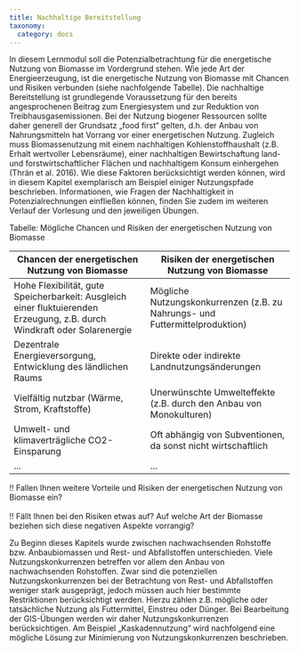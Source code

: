 ```yaml
---
title: Nachhaltige Bereitstellung
taxonomy: 
  category: docs
---
```


In diesem Lernmodul soll die Potenzialbetrachtung für die energetische Nutzung von Biomasse im Vordergrund stehen. Wie jede Art der Energieerzeugung, ist die energetische Nutzung von Biomasse mit Chancen und Risiken verbunden (siehe nachfolgende Tabelle). Die nachhaltige Bereitstellung ist grundlegende Voraussetzung für den bereits angesprochenen Beitrag zum Energiesystem und zur Reduktion von Treibhausgasemissionen. Bei der Nutzung biogener Ressourcen sollte daher generell der Grundsatz „food first“ gelten, d.h. der Anbau von Nahrungsmitteln hat Vorrang vor einer energetischen Nutzung. Zugleich muss Biomassenutzung mit einem nachhaltigen Kohlenstoffhaushalt (z.B. Erhalt wertvoller Lebensräume), einer nachhaltigen Bewirtschaftung land- und forstwirtschaftlicher Flächen und nachhaltigem Konsum einhergehen (Thrän et al. 2016). Wie diese Faktoren berücksichtigt werden können, wird in diesem Kapitel exemplarisch am Beispiel einiger Nutzungspfade beschrieben. Informationen, wie Fragen der Nachhaltigkeit in Potenzialrechnungen einfließen können, finden Sie zudem im weiteren Verlauf der Vorlesung und den jeweiligen Übungen.

Tabelle: Mögliche Chancen und Risiken der energetischen Nutzung von Biomasse 
  
| Chancen der energetischen Nutzung von Biomasse | Risiken der energetischen Nutzung von Biomasse |
|-|-|
| Hohe Flexibilität, gute Speicherbarkeit: Ausgleich einer fluktuierenden Erzeugung, z.B. durch Windkraft oder Solarenergie | Mögliche Nutzungskonkurrenzen (z.B. zu Nahrungs- und Futtermittelproduktion)|
| Dezentrale Energieversorgung, Entwicklung des ländlichen Raums | Direkte oder indirekte Landnutzungsänderungen |
| Vielfältig nutzbar (Wärme, Strom, Kraftstoffe) | Unerwünschte Umwelteffekte (z.B. durch den Anbau von Monokulturen) |
| Umwelt- und klimaverträgliche CO2-Einsparung | Oft abhängig von Subventionen, da sonst nicht wirtschaftlich |
| ... | ... |

!! Fallen Ihnen weitere Vorteile und Risiken der energetischen Nutzung von Biomasse ein? <br> <br>
!! Fällt Ihnen bei den Risiken etwas auf? Auf welche Art der Biomasse beziehen sich diese negativen Aspekte vorrangig?

Zu Beginn dieses Kapitels wurde zwischen nachwachsenden Rohstoffe bzw. Anbaubiomassen und Rest- und Abfallstoffen unterschieden. Viele Nutzungskonkurrenzen betreffen vor allem den Anbau von nachwachsenden Rohstoffen. Zwar sind die potenziellen Nutzungskonkurrenzen bei der Betrachtung von Rest- und Abfallstoffen weniger stark ausgeprägt, jedoch müssen auch hier bestimmte Restriktionen berücksichtigt werden. Hierzu zählen z.B. mögliche oder tatsächliche Nutzung als Futtermittel, Einstreu oder Dünger. Bei Bearbeitung der GIS-Übungen werden wir daher Nutzungskonkurrenzen berücksichtigen. Am Beispiel „Kaskadennutzung“ wird nachfolgend eine mögliche Lösung zur Minimierung von Nutzungskonkurrenzen beschrieben.
